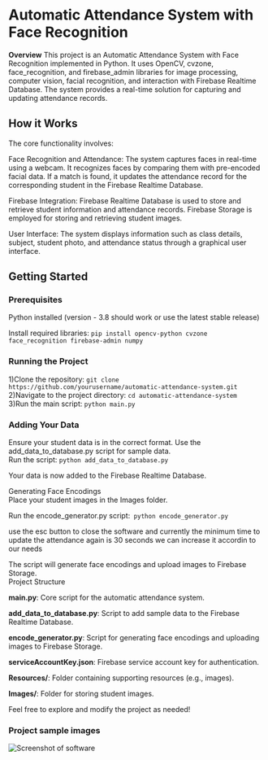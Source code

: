 # Automatic Attendance System with Face Recognition
**Overview**
This project is an Automatic Attendance System with Face Recognition implemented in Python. It uses OpenCV, cvzone, face_recognition, and firebase_admin libraries for image processing, computer vision, facial recognition, and interaction with Firebase Realtime Database. The system provides a real-time solution for capturing and updating attendance records.

## How it Works
The core functionality involves:

Face Recognition and Attendance: The system captures faces in real-time using a webcam. It recognizes faces by comparing them with pre-encoded facial data. If a match is found, it updates the attendance record for the corresponding student in the Firebase Realtime Database.

Firebase Integration: Firebase Realtime Database is used to store and retrieve student information and attendance records. Firebase Storage is employed for storing and retrieving student images.

User Interface: The system displays information such as class details, subject, student photo, and attendance status through a graphical user interface.

## Getting Started

### Prerequisites

Python installed (version - 3.8 should work or use the latest stable release)

Install required libraries: `pip install opencv-python cvzone face_recognition firebase-admin numpy`

### Running the Project

1)Clone the repository: `git clone https://github.com/yourusername/automatic-attendance-system.git`</br>
2)Navigate to the project directory: `cd automatic-attendance-system`</br>
3)Run the main script: `python main.py`

### Adding Your Data

Ensure your student data is in the correct format. Use the add_data_to_database.py script for sample data.</br>
Run the script: `python add_data_to_database.py`</br>

Your data is now added to the Firebase Realtime Database.

Generating Face Encodings</br>
Place your student images in the Images folder.</br>

Run the encode_generator.py script:` python encode_generator.py`

use the esc button to close the software and currently the minimum time to update the attendance again is 30 seconds we can increase it accordin to our needs </br>

The script will generate face encodings and upload images to Firebase Storage.</br>
Project Structure

**main.py**: Core script for the automatic attendance system.

**add_data_to_database.py**: Script to add sample data to the Firebase Realtime Database.

**encode_generator.py**: Script for generating face encodings and uploading images to Firebase Storage.

**serviceAccountKey.json**: Firebase service account key for authentication.

**Resources/**: Folder containing supporting resources (e.g., images).

**Images/**: Folder for storing student images.

Feel free to explore and modify the project as needed!

### Project sample images 

![Screenshot of software](https://github.com/rajdeep564/FaceRecongnitionRTDB/assets/139733175/89786998-d6ba-4f82-85f5-3b58314648e4)
